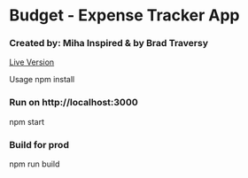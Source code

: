 # Budget - Expense Tracker App

### Created by: Miha Inspired & by Brad Traversy

[Live Version](https://boring-khorana-854c7c.netlify.app/)

Usage
npm install

### Run on http://localhost:3000
npm start

### Build for prod
npm run build

